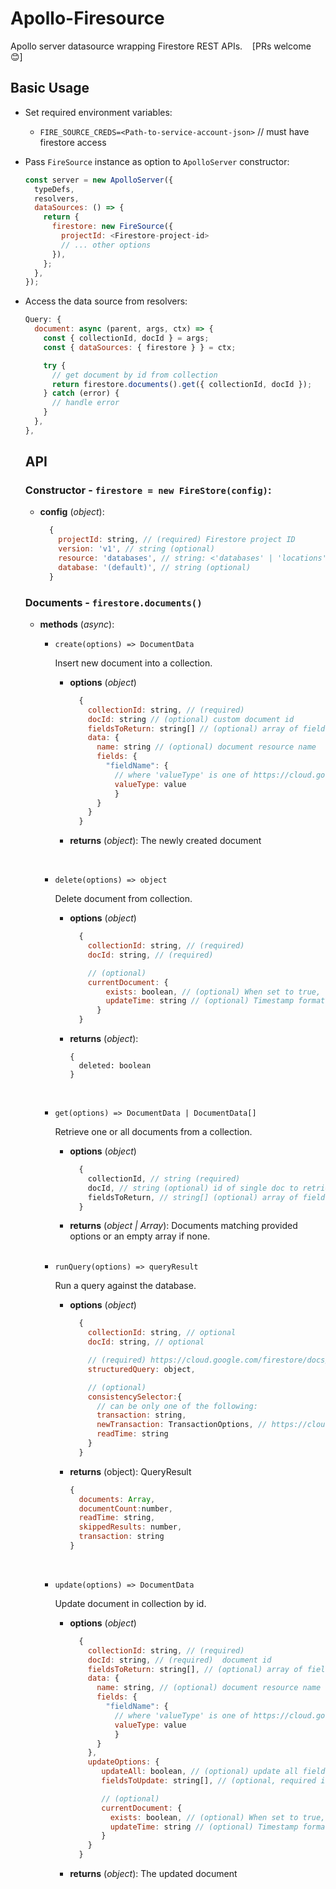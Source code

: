 # Apollo-Firesource

Apollo server datasource wrapping Firestore REST APIs. &nbsp;&nbsp; [PRs welcome 😊]

## Basic Usage

- Set required environment variables:

  - `FIRE_SOURCE_CREDS=<Path-to-service-account-json>` // must have firestore access

- Pass `FireSource` instance as option to `ApolloServer` constructor:
  ```javascript
  const server = new ApolloServer({
    typeDefs,
    resolvers,
    dataSources: () => {
      return {
        firestore: new FireSource({
          projectId: <Firestore-project-id>
          // ... other options
        }),
      };
    },
  });
  ```
- Access the data source from resolvers:

  ```javascript
  Query: {
    document: async (parent, args, ctx) => {
      const { collectionId, docId } = args;
      const { dataSources: { firestore } } = ctx;

      try {
        // get document by id from collection
        return firestore.documents().get({ collectionId, docId });
      } catch (error) {
        // handle error
      }
    },
  },
  ```

  ## API

  ### Constructor - `firestore = new FireStore(config)`:

  - **config** (_object_):
    ```javascript
      {
        projectId: string, // (required) Firestore project ID
        version: 'v1', // string (optional)
        resource: 'databases', // string: <'databases' | 'locations'> (optional)
        database: '(default)', // string (optional)
      }
    ```

  ### Documents - `firestore.documents()`

  - **methods** (_async_):

    - `create(options) => DocumentData`

      Insert new document into a collection.

      - **options** (_object_)

        ```javascript
          {
            collectionId: string, // (required)
            docId: string // (optional) custom document id
            fieldsToReturn: string[] // (optional) array of fields to include in response (mask)
            data: {
              name: string // (optional) document resource name
              fields: {
                "fieldName": {
                  // where 'valueType' is one of https://cloud.google.com/firestore/docs/reference/rest/v1/Value
                  valueType: value
                  }
              }
            }
          }
        ```

      - **returns** (_object_): The newly created document

      <br />

    - `delete(options) => object`

      Delete document from collection.

      - **options** (_object_)

        ```javascript
          {
            collectionId: string, // (required)
            docId: string, // (required)

            // (optional)
            currentDocument: {
                exists: boolean, // (optional) When set to true, the target document must exist. When set to false, the target document must not exist
                updateTime: string // (optional) Timestamp format: When set, the target document must exist and have been last updated at that time
              }
          }
        ```

      - **returns** (_object_):
        ```
        {
          deleted: boolean
        }
        ```

      <br />

    - `get(options) => DocumentData | DocumentData[]`

      Retrieve one or all documents from a collection.

      - **options** (_object_)
        ```javascript
          {
            collectionId, // string (required)
            docId, // string (optional) id of single doc to retrieve
            fieldsToReturn, // string[] (optional) array of fields to include in response (mask)
          }
        ```
      - **returns** (_object | Array_): Documents matching provided options or an empty array if none.

      <br />

    - `runQuery(options) => queryResult`

      Run a query against the database.

      - **options** (_object_)

        ```javascript
          {
            collectionId: string, // optional
            docId: string, // optional

            // (required) https://cloud.google.com/firestore/docs/reference/rest/v1/StructuredQuery
            structuredQuery: object,

            // (optional)
            consistencySelector:{
              // can be only one of the following:
              transaction: string,
              newTransaction: TransactionOptions, // https://cloud.google.com/firestore/docs/reference/rest/v1/TransactionOptions
              readTime: string
            }
          }
        ```

      - **returns** (object): QueryResult
        ```javascript
        {
          documents: Array,
          documentCount:number,
          readTime: string,
          skippedResults: number,
          transaction: string
        }
        ```

      <br />

    - `update(options) => DocumentData`

      Update document in collection by id.

      - **options** (_object_)

        ```javascript
          {
            collectionId: string, // (required)
            docId: string, // (required)  document id
            fieldsToReturn: string[], // (optional) array of fields to include in response (mask)
            data: {
              name: string, // (optional) document resource name
              fields: {
                "fieldName": {
                  // where 'valueType' is one of https://cloud.google.com/firestore/docs/reference/rest/v1/Value
                  valueType: value
                  }
              }
            },
            updateOptions: {
               updateAll: boolean, // (optional) update all fields
               fieldsToUpdate: string[], // (optional, required if !updateAll) array of fields to update

               // (optional)
               currentDocument: {
                 exists: boolean, // (optional) When set to true, the target document must exist. When set to false, the target document must not exist
                 updateTime: string // (optional) Timestamp format When set, the target document must exist and have been last updated at that time
               }
            }
          }
        ```

      - **returns** (_object_): The updated document

      <br />
